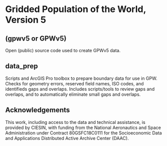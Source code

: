 # Gridded Population of the World, Version 5 
## (gpwv5 or GPWv5)

Open (public) source code used to create GPWv5 data. 

## data_prep
Scripts and ArcGIS Pro toolbox to prepare boundary data for use in GPW. Checks for geometry errors, reserved field names, ISO codes, and identifieds gaps and overlaps. Includes scripts/tools to review gaps and overlaps, and to automatically eliminate small gaps and overlaps. 

## Acknowledgements
This work, including access to the data and technical assistance, is provided by CIESIN, with funding from the National Aeronautics and Space Administration under Contract 80GSFC18C0111 for the Socioeconomic Data and Applications Distributed Active Archive Center (DAAC).
